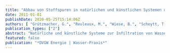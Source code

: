 ```yaml
---
title: "Abbau von Stoffspuren in natürlichen und künstlichen Systemen der Infiltration von Wasser"
date: 2011-01-01
publishDate: 2020-05-25T15:14:06Z
authors: [ "Grützmacher, G.", "Reuleaux, M.", "Wiese, B.", "Scheytt, T." ]
publication_types: ["2"]
abstract: "Natürliche und künstliche Systeme zur Infiltration von Wasser (im Englischen: Managed Aquifer Recharge) werden weltweit genutzt, um Grundwasserressourcen quantitativ oder qualitativ zu verbessern. Dies erfolgt beispielsweise bei der Uferfiltration oder künstlichen Grundwasseranreicherung zur Trinkwassergewinnung, bei der Klarwasserverregnung zur weiteren Abwasserreinigung und -nutzung oder bei der Injektion von Süßwasser als hydraulische Barriere in Salzwasserintrusionsgefährdete Grundwasserleiter. Dabei nutzt man nicht nur den mengenmäßigen Ausgleich von überbeanspruchten Grundwasserressourcen, sondern auch die Reinigungsleistung des Untergrundes für eine naturnahe und meist auch kostengünstige Wasseraufbereitung. In Berlin, wo seit über 150 Jahren Trinkwasser mittels Uferfiltration gewonnen wird, wurden in Zusammenarbeit mit den Berliner Universitäten in der Vergangenheit umfangreiche Untersuchungen zur Stoffelimination bei der Untergrundpassage durchgeführt. Diese zeigten, dass auch die Konzentrationen von organischen Spurenstoffen häufig bei der Infiltration oder weiteren Grundwasserleiterpassage zurückgehen. Eine statistische Auswertung von Beobachtungen an verschiedenen Standorten ergab, dass die Mehrheit der untersuchten Substanzen wie beispielsweise Clofibrinsäure, Diclofenac und Phenazon bevorzugt unter oxischen Bedingungen abgebaut werden oder generell eine gute Entfernung erfahren. Einige wie z.B. Carbamazipin oder Sulfamethoxazol werden vor allem unter anoxisch- bis anaeroben Bedingungen entfernt. Aus diesen Beobachtungen ergab sich die Frage, ob ein optimaler Redoxzustand bzw. eine optimal Redoxabfolge für Systeme wie Infiltrationsbecken definiert werden könnte. Erste theoretische Studien erfolgten auf der Basis verfügbarer Abbaukinetiken und unter Einbeziehung weiterer Redox-sensitiver Wasserinhaltsstoffe wie Nitrat und Eisen. Diese ergaben, dass eine Aufenthaltszeit von 30 Tagen im aeroben Milieu und 100 Tagen im anoxischen Milieu während der Untergrundpassage zu einer optimalen Entfernung Redox-sensitiver Problemstoffe führt. Jedoch können bereits 15 Tage aerobe und 2 Tage anoxische / anaerobe Untergrundaufenthalt zu einem deutlichen Rückgang dieser Stoffe führen. Generell sollte jedoch berücksichtigt werden, dass unter anoxischen bis anaeroben Bedingungen mit einer Mobilisierung geogener Spurenelemente wie Eisen und Mangan zu rechnen ist. Obwohl theoretisch eine Vielzahl an Möglichkeiten existiert, den Infiltrationsbereich, die hyporheische Zone und die Untergrundpassage im Hinblick auf eine optimierte Redoxzonierung zu modifizieren oder gar zu steuern, sind nur wenige technisch tatsächlich machbar. Weitere Untersuchungen sollen nun diejenigen Möglichkeiten identifizieren, die in die Praxis übertragbar sind und zu einer Optimierung der künstlichen und natürlichen Systeme zur Infiltration beitragen könnten."
featured: false
publication: "*DVGW Energie | Wasser-Praxis*"
---
```



